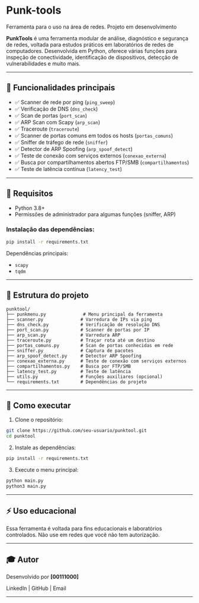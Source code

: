 # Punk-tools
Ferramenta para o uso na área de redes. Projeto em desenvolvimento

**PunkTools** é uma ferramenta modular de análise, diagnóstico e segurança de redes, voltada para estudos práticos em laboratórios de redes de computadores. Desenvolvida em Python, oferece várias funções para inspeção de conectividade, identificação de dispositivos, detecção de vulnerabilidades e muito mais.

---

## 🚀 Funcionalidades principais

* ✅ Scanner de rede por ping (`ping_sweep`)
* ✅ Verificação de DNS (`dns_check`)
* ✅ Scan de portas (`port_scan`)
* ✅ ARP Scan com Scapy (`arp_scan`)
* ✅ Traceroute (`traceroute`)
* ✅ Scanner de portas comuns em todos os hosts (`portas_comuns`)
* ✅ Sniffer de tráfego de rede (`sniffer`)
* ✅ Detector de ARP Spoofing (`arp_spoof_detect`)
* ✅ Teste de conexão com serviços externos (`conexao_externa`)
* ✅ Busca por compartilhamentos abertos FTP/SMB (`compartilhamentos`)
* ✅ Teste de latência contínua (`latency_test`)

---

## 🔧 Requisitos

* Python 3.8+
* Permissões de administrador para algumas funções (sniffer, ARP)

### Instalação das dependências:

```bash
pip install -r requirements.txt
```

Dependências principais:

* `scapy`
* `tqdm`

---

## 📁 Estrutura do projeto

```
punktool/
├── punkmenu.py              # Menu principal da ferramenta
├── scanner.py              # Varredura de IPs via ping
├── dns_check.py            # Verificação de resolução DNS
├── port_scan.py            # Scanner de portas por IP
├── arp_scan.py             # Varredura ARP
├── traceroute.py           # Traçar rota até um destino
├── portas_comuns.py        # Scan de portas conhecidas em rede
├── sniffer.py              # Captura de pacotes
├── arp_spoof_detect.py     # Detector ARP Spoofing
├── conexao_externa.py      # Teste de conexão com serviços externos
├── compartilhamentos.py    # Busca por FTP/SMB
├── latency_test.py         # Teste de latência
├── utils.py                # Funções auxiliares (opcional)
└── requirements.txt        # Dependências do projeto
```

---

## 🔄 Como executar

1. Clone o repositório:

```bash
git clone https://github.com/seu-usuario/punktool.git
cd punktool
```

2. Instale as dependências:

```bash
pip install -r requirements.txt
```

3. Execute o menu principal:

```bash
python main.py
python3 main.py
```

---

## ⚡ Uso educacional

Essa ferramenta é voltada para fins educacionais e laboratórios controlados. Não use em redes que você não tem autorização.

---

## 🎓 Autor

Desenvolvido por **\[00111000]**

LinkedIn | GitHub | Email

---
